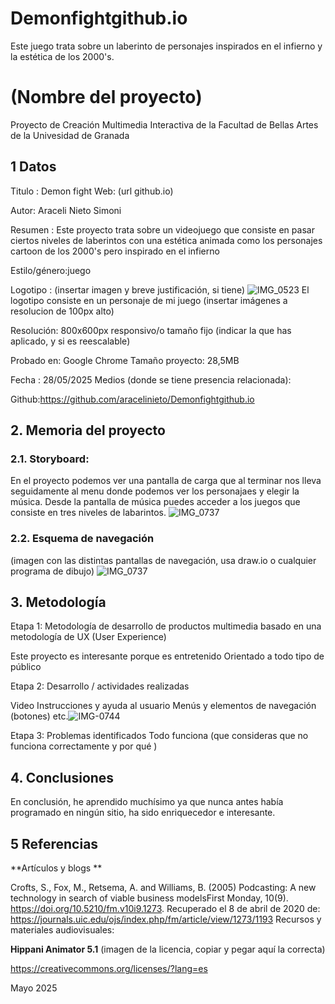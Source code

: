 # Demonfightgithub.io
Este juego trata sobre un laberinto de personajes inspirados en el infierno y la estética de los 2000's.
# (Nombre del proyecto)
Proyecto de Creación Multimedia Interactiva de la Facultad de Bellas Artes de la Univesidad de Granada

## 1 Datos
Titulo : Demon fight
Web: (url github.io)

Autor: Araceli Nieto Simoni

Resumen : Este proyecto trata sobre un videojuego que consiste en pasar ciertos niveles de laberintos con una estética animada como los personajes cartoon de los 2000's pero inspirado en el infierno

Estilo/género:juego

Logotipo : (insertar imagen y breve justificación, si tiene)
![IMG_0523](https://github.com/user-attachments/assets/f877a446-54b7-42be-94e9-a161ccdf3ccc)
El logotipo consiste en un personaje de mi juego
(insertar imágenes a resolucion de 100px alto)

Resolución: 800x600px responsivo/o tamaño fijo (indicar la que has aplicado, y si es reescalable)

Probado en: Google Chrome
Tamaño proyecto: 28,5MB

Fecha : 28/05/2025
Medios (donde se tiene presencia relacionada):

Github:https://github.com/aracelinieto/Demonfightgithub.io


## 2. Memoria del proyecto
### 2.1. Storyboard:
En el proyecto podemos ver una pantalla de carga que al terminar nos lleva seguidamente al menu donde podemos ver los personajaes y elegir la música. Desde la pantalla de música puedes acceder a los juegos que consiste en tres niveles de labarintos.
![IMG_0737](https://github.com/user-attachments/assets/632e7137-6374-42e4-b1b9-6b3616178e10)

### 2.2. Esquema de navegación
(imagen con las distintas pantallas de navegación, usa draw.io o cualquier programa de dibujo)
![IMG_0737](https://github.com/user-attachments/assets/c799d80a-9e6c-4a8b-b63b-8d54a96738f5)

## 3. Metodología

Etapa 1: Metodología de desarrollo de productos multimedia basado en una metodología de UX (User Experience)

Este proyecto es interesante porque es entretenido
Orientado a todo tipo de público

Etapa 2: Desarrollo / actividades realizadas

Video
Instrucciones y ayuda al usuario
Menús y elementos de navegación (botones)
etc.![IMG-0744](https://github.com/user-attachments/assets/16654379-e3ab-4d96-b107-886ce7a6e198)

Etapa 3: Problemas identificados Todo funciona
(que consideras que no funciona correctamente y por qué )

## 4. Conclusiones
En conclusión, he aprendido muchísimo ya que nunca antes había programado en ningún sitio, ha sido enriquecedor e interesante.
## 5 Referencias
**Artículos y blogs **

Crofts, S., Fox, M., Retsema, A. and Williams, B. (2005) Podcasting: A new technology in search of viable business modelsFirst Monday, 10(9). https://doi.org/10.5210/fm.v10i9.1273. Recuperado el 8 de abril de 2020 de: https://journals.uic.edu/ojs/index.php/fm/article/view/1273/1193
Recursos y materiales audiovisuales:

**Hippani Animator 5.1**
(imagen de la licencia, copiar y pegar aquí la correcta)

https://creativecommons.org/licenses/?lang=es

Mayo 2025
